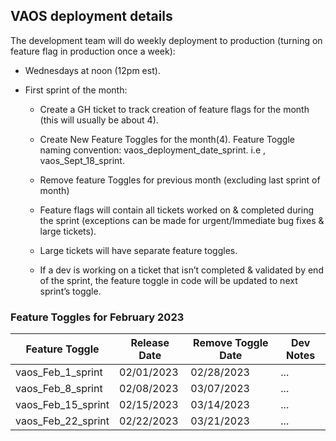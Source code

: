 ## VAOS deployment details 

The development team will do weekly deployment to production (turning on feature flag in production once a week):

- Wednesdays at noon (12pm est).

- First sprint of the month: 

  - Create a GH ticket to track creation of feature flags for the month (this will usually be about 4).

  - Create New Feature Toggles for the month(4). Feature Toggle naming convention: vaos_deployment_date_sprint. i.e , vaos_Sept_18_sprint.

  - Remove feature Toggles for previous month (excluding last sprint of month)

  - Feature flags will contain all tickets worked on & completed during the sprint (exceptions can be made for urgent/Immediate bug fixes & large tickets).
  
  - Large tickets will have separate feature toggles.

  - If a dev is working on a ticket that isn’t completed & validated by end of the sprint, the feature toggle in code will be updated to next sprint’s toggle.

### Feature Toggles for February 2023

Feature Toggle| Release Date | Remove Toggle Date | Dev Notes 
--- | --- | --- | ---
vaos_Feb_1_sprint | 02/01/2023 | 02/28/2023 | ...
vaos_Feb_8_sprint | 02/08/2023 | 03/07/2023 | ...
vaos_Feb_15_sprint | 02/15/2023 | 03/14/2023 | ...
vaos_Feb_22_sprint | 02/22/2023 | 03/21/2023 | ...
